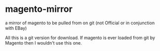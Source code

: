 magento-mirror
==============

a mirror of magento to be pulled from on git (not Official or in conjunction with EBay)

All this is a git version for download.  If magento is ever loaded from git by Magento then I wouldn't use this one.
